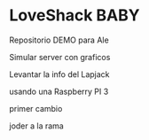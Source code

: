 # LoveShack BABY

Repositorio DEMO para Ale

Simular server con graficos

Levantar la info del Lapjack

usando una Raspberry PI 3

primer cambio

joder a la rama
